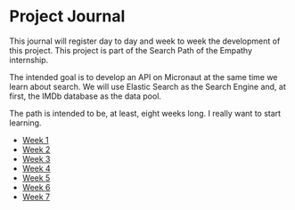 # Project Journal

This journal will register day to day and week to week the development of this project.
This project is part of the Search Path of the Empathy internship.

The intended goal is to develop an API on Micronaut at the same time we learn about search.
We will use Elastic Search as the Search Engine and, at first, the IMDb database as the data pool.

The path is intended to be, at least, eight weeks long. I really want to start learning.

* [Week 1](Week1.md)
* [Week 2](Week2.md)
* [Week 3](Week3.md)
* [Week 4](Week4.md)
* [Week 5](Week5.md)
* [Week 6](Week6.md)
* [Week 7](Week7.md)
